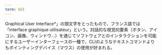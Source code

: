 ```yaml
---
term: GUI
---
```

Graphical User Interface*」の頭文字をとったもので、フランス語では「interface graphique utilisateur」という。対話的な視覚的要素（ボタン、アイコン、画像、ウィンドウ...）を通じてソフトウェアとのインタラクションを可能にするユーザーインターフェースの一種で、CLIのようなテキストコマンドよりもポインティングデバイス（マウス）の使用が好まれる。